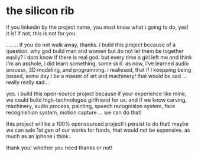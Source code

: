 the silicon rib
=============

if you linkedin by the project name, you must know what i going to do, yes! it is! if not, this is not for you.

.
..
...
if you do not walk away, thanks.
i build this project because of a question. why god build man and women but do not let them be together easily?
i dont know if there is real god. but every time a girl left me and think i'm an asshole, i did learn something, some skill. as now, i've learned audio process, 3D modeling, and programning. i realiesed, that if i keepping being tossed, some day i be a master of art and machinery! that would be sad ... really really sad...

yes. i build this open-source project because if your experience like mine, we could build high-technologed girlfriend for us. and if we know carving, machinery, audio process, painting, speech recognision system, face recognishion system, motion capture ... we can do that!

this project will be a 100% opensourced project! i persist to do that! maybe we can sale 1st gen of our works for funds, that would not be expensive. as much as an iphone i think..

thank you! whether you need thanks or not!
